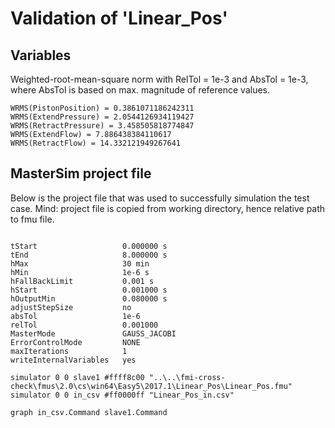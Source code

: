 # Validation of 'Linear_Pos'

## Variables
Weighted-root-mean-square norm with RelTol = 1e-3 and AbsTol = 1e-3, where
AbsTol is based on max. magnitude of reference values.

```
WRMS(PistonPosition) = 0.3861071186242311
WRMS(ExtendPressure) = 2.0544126934119427
WRMS(RetractPressure) = 3.458505818774847
WRMS(ExtendFlow) = 7.886438384110617
WRMS(RetractFlow) = 14.332121949267641
```

## MasterSim project file

Below is the project file that was used to successfully simulation the test case.
Mind: project file is copied from working directory, hence relative path to fmu file.

```

tStart                   0.000000 s
tEnd                     8.000000 s
hMax                     30 min
hMin                     1e-6 s
hFallBackLimit           0.001 s
hStart                   0.001000 s
hOutputMin               0.080000 s
adjustStepSize           no
absTol                   1e-6
relTol                   0.001000
MasterMode               GAUSS_JACOBI
ErrorControlMode         NONE
maxIterations            1
writeInternalVariables   yes

simulator 0 0 slave1 #ffff8c00 "..\..\fmi-cross-check\fmus\2.0\cs\win64\Easy5\2017.1\Linear_Pos\Linear_Pos.fmu"
simulator 0 0 in_csv #ff0000ff "Linear_Pos_in.csv"

graph in_csv.Command slave1.Command

```

